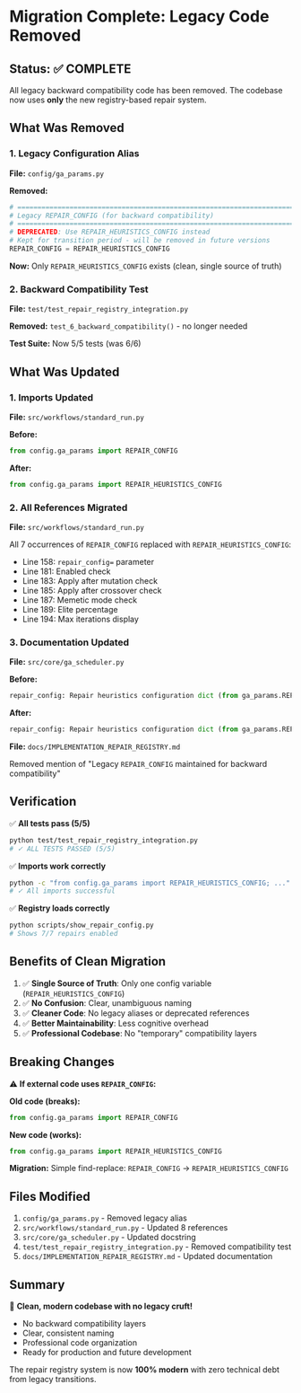 # Migration Complete: Legacy Code Removed

## Status: ✅ COMPLETE

All legacy backward compatibility code has been removed. The codebase now uses **only** the new registry-based repair system.

## What Was Removed

### 1. Legacy Configuration Alias
**File:** `config/ga_params.py`

**Removed:**
```python
# ============================================================================
# Legacy REPAIR_CONFIG (for backward compatibility)
# ============================================================================
# DEPRECATED: Use REPAIR_HEURISTICS_CONFIG instead
# Kept for transition period - will be removed in future versions
REPAIR_CONFIG = REPAIR_HEURISTICS_CONFIG
```

**Now:** Only `REPAIR_HEURISTICS_CONFIG` exists (clean, single source of truth)

### 2. Backward Compatibility Test
**File:** `test/test_repair_registry_integration.py`

**Removed:** `test_6_backward_compatibility()` - no longer needed

**Test Suite:** Now 5/5 tests (was 6/6)

## What Was Updated

### 1. Imports Updated
**File:** `src/workflows/standard_run.py`

**Before:**
```python
from config.ga_params import REPAIR_CONFIG
```

**After:**
```python
from config.ga_params import REPAIR_HEURISTICS_CONFIG
```

### 2. All References Migrated
**File:** `src/workflows/standard_run.py`

All 7 occurrences of `REPAIR_CONFIG` replaced with `REPAIR_HEURISTICS_CONFIG`:
- Line 158: `repair_config=` parameter
- Line 181: Enabled check
- Line 183: Apply after mutation check
- Line 185: Apply after crossover check
- Line 187: Memetic mode check
- Line 189: Elite percentage
- Line 194: Max iterations display

### 3. Documentation Updated
**File:** `src/core/ga_scheduler.py`

**Before:**
```python
repair_config: Repair heuristics configuration dict (from ga_params.REPAIR_CONFIG)
```

**After:**
```python
repair_config: Repair heuristics configuration dict (from ga_params.REPAIR_HEURISTICS_CONFIG)
```

**File:** `docs/IMPLEMENTATION_REPAIR_REGISTRY.md`

Removed mention of "Legacy `REPAIR_CONFIG` maintained for backward compatibility"

## Verification

✅ **All tests pass (5/5)**
```bash
python test/test_repair_registry_integration.py
# ✓ ALL TESTS PASSED (5/5)
```

✅ **Imports work correctly**
```bash
python -c "from config.ga_params import REPAIR_HEURISTICS_CONFIG; ..."
# ✓ All imports successful
```

✅ **Registry loads correctly**
```bash
python scripts/show_repair_config.py
# Shows 7/7 repairs enabled
```

## Benefits of Clean Migration

1. ✅ **Single Source of Truth**: Only one config variable (`REPAIR_HEURISTICS_CONFIG`)
2. ✅ **No Confusion**: Clear, unambiguous naming
3. ✅ **Cleaner Code**: No legacy aliases or deprecated references
4. ✅ **Better Maintainability**: Less cognitive overhead
5. ✅ **Professional Codebase**: No "temporary" compatibility layers

## Breaking Changes

⚠️ **If external code uses `REPAIR_CONFIG`:**

**Old code (breaks):**
```python
from config.ga_params import REPAIR_CONFIG
```

**New code (works):**
```python
from config.ga_params import REPAIR_HEURISTICS_CONFIG
```

**Migration:** Simple find-replace: `REPAIR_CONFIG` → `REPAIR_HEURISTICS_CONFIG`

## Files Modified

1. `config/ga_params.py` - Removed legacy alias
2. `src/workflows/standard_run.py` - Updated 8 references
3. `src/core/ga_scheduler.py` - Updated docstring
4. `test/test_repair_registry_integration.py` - Removed compatibility test
5. `docs/IMPLEMENTATION_REPAIR_REGISTRY.md` - Updated documentation

## Summary

🎉 **Clean, modern codebase with no legacy cruft!**

- No backward compatibility layers
- Clear, consistent naming
- Professional code organization
- Ready for production and future development

The repair registry system is now **100% modern** with zero technical debt from legacy transitions.
